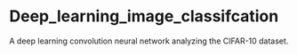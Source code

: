 # Deep_learning_image_classifcation
A deep learning convolution neural network analyzing the CIFAR-10 dataset. 
